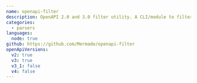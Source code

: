 ```yaml
---
name: openapi-filter
description: OpenAPI 2.0 and 3.0 filter utility. A CLI/module to filter out internal/private paths, operations, parameters, schemas etc from OpenAPI v1/OpenAPI v2/AsyncAPI definitions. Simply flag any OpenAPI object within the definition with an `x-internal` specification extension or target a OpenAPI property (tags, methods, OperationId), and it will be removed from the output.
categories:
  - parsers
languages:
  node: true
github: https://github.com/Mermade/openapi-filter
openApiVersions:
  v2: true
  v3: true
  v3_1: false
  v4: false
---
```

